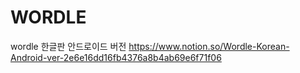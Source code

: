 # WORDLE
wordle 한글판 안드로이드 버전 
https://www.notion.so/Wordle-Korean-Android-ver-2e6e16dd16fb4376a8b4ab69e6f71f06
